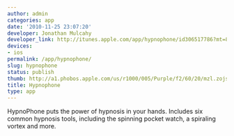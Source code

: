 ```yaml
---
author: admin
categories: app
date: '2010-11-25 23:07:20'
developer: Jonathan Mulcahy
developer_link: http://itunes.apple.com/app/hypnophone/id306517786?mt=8
devices: 
- ios
permalink: /app/hypnophone/
slug: hypnophone
status: publish
thumb: http://a1.phobos.apple.com/us/r1000/005/Purple/f2/60/20/mzl.zojsxkcp.175x175-75.jpg
title: Hypnophone
type: app
---
```


HypnoPhone puts the power of hypnosis in your hands. Includes six common hypnosis tools, including the spinning pocket watch, a spiraling vortex and more.